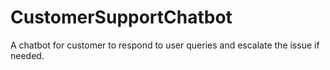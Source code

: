 # CustomerSupportChatbot
A chatbot for customer to respond to user queries and escalate the issue if needed.
